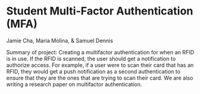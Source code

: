# Student Multi-Factor Authentication (MFA)
Jamie Cha, Maria Molina, & Samuel Dennis

Summary of project: 
Creating a multifactor authentication for when an RFID is in use. If the RFID is scanned, the user should get a notification to authorize access. For example, if a user were to scan their card that has an RFID, they would get a push notification as a second authentication to ensure that they are the ones that are trying to scan their card. We are also writing a research paper on multifactor authentication. 
